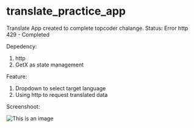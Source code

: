 # translate_practice_app

Translate App created to complete topcoder chalange. Status: Error http 429 - Completed

Depedency:
1. http
2. GetX as state management

Feature:
1. Dropdown to select target language
2. Using http to request translated data

Screenshoot:

![This is an image](https://live.staticflickr.com/65535/52006614334_ae1b245e0f_w.jpg)
